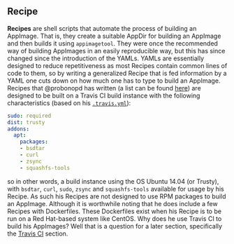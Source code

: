 ## Recipe
**Recipes** are shell scripts that automate the process of building an AppImage. That is, they create a suitable AppDir for building an AppImage and then builds it using `appimagetool`. They were once the recommended way of building AppImages in an easily reproducible way, but this has since changed since the introduction of the YAMLs. YAMLs are essentially designed to reduce repetitiveness as most Recipes contain common lines of code to them, so by writing a generalized Recipe that is fed information by a YAML one cuts down on how much one has to type to build an AppImage. Recipes that @probonopd has written (a list can be found [here](https://github.com/probonopd/AppImages/tree/master/recipes)) are designed to be built on a Travis CI build instance with the following characteristics (based on his [`.travis.yml`](https://github.com/probonopd/AppImages/blob/master/.travis.yml)):

```yaml
sudo: required
dist: trusty
addons:
  apt:
    packages:
    - bsdtar
    - curl
    - zsync
    - squashfs-tools
```

so in other words, a build instance using the OS Ubuntu 14.04 (or Trusty), with `bsdtar`, `curl`, `sudo`, `zsync` and `squashfs-tools` available for usage by his Recipe. As such his Recipes are not designed to use RPM packages to build an AppImage. Although it is worthwhile noting that he does include a few Recipes with Dockerfiles. These Dockerfiles exist when his Recipe is to be run on a Red Hat-based system like CentOS. Why does he use Travis CI to build his AppImages? Well that is a question for a later section, specifically the [Travis CI](#travis-ci) section.
